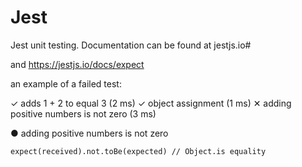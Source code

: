 # Jest

Jest unit testing. Documentation can be found at jestjs.io# 

and https://jestjs.io/docs/expect


an example of a failed test: 

 ✓ adds 1 + 2 to equal 3 (2 ms)
  ✓ object assignment (1 ms)
  ✕ adding positive numbers is not zero (3 ms)

  ● adding positive numbers is not zero

    expect(received).not.toBe(expected) // Object.is equality
